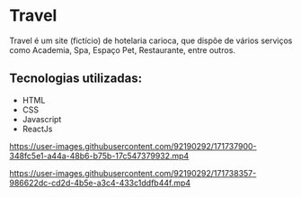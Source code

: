 # Travel

Travel é um site (fictício) de hotelaria carioca, que dispõe de vários serviços como Academia, Spa, Espaço Pet, Restaurante, entre outros.

## Tecnologias utilizadas:

- HTML
- CSS
- Javascript
- ReactJs



https://user-images.githubusercontent.com/92190292/171737900-348fc5e1-a44a-48b6-b75b-17c547379932.mp4



https://user-images.githubusercontent.com/92190292/171738357-986622dc-cd2d-4b5e-a3c4-433c1ddfb44f.mp4


